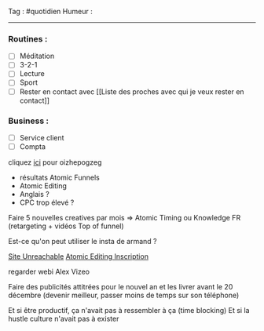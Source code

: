 Tag : #quotidien 
Humeur : 
***

### Routines : 
- [ ] Méditation
- [ ] 3-2-1
- [ ] Lecture
- [ ] Sport
- [ ] Rester en contact avec [[Liste des proches avec qui je veux rester en contact]]

### Business : 
- [ ] Service client 
- [ ] Compta 

cliquez [ici](https://google.fr) pour oizhepogzeg


- résultats Atomic Funnels
- Atomic Editing
- Anglais ? 
- CPC trop élevé ?

Faire 5 nouvelles creatives par mois 
=> Atomic Timing ou Knowledge FR
(retargeting + vidéos Top of funnel)

Est-ce qu'on peut utiliser le insta de armand ?

[Site Unreachable](https://fr.atomicthinking.fr/pageediting)
[Atomic Editing Inscription](https://fr.atomicthinking.fr/optinediting)


regarder webi Alex Vizeo 

Faire des publicités attitrées pour le nouvel an et les livrer avant le 20 décembre (devenir meilleur, passer moins de temps sur son téléphone)

Et si être productif, ça n'avait pas à ressembler à ça (time blocking)
Et si la hustle culture n'avait pas à exister

